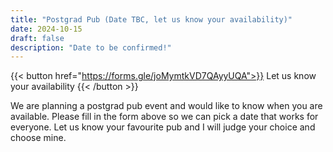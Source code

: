 ```yaml
---
title: "Postgrad Pub (Date TBC, let us know your availability)"
date: 2024-10-15
draft: false
description: "Date to be confirmed!"
---
```


{{< button href="https://forms.gle/joMymtkVD7QAyyUQA">}}
Let us know your availability
{{< /button >}}

We are planning a postgrad pub event and would like to know when you are available. Please fill in the form above so we can pick a date that works for everyone. Let us know your favourite pub and I will judge your choice and choose mine. 